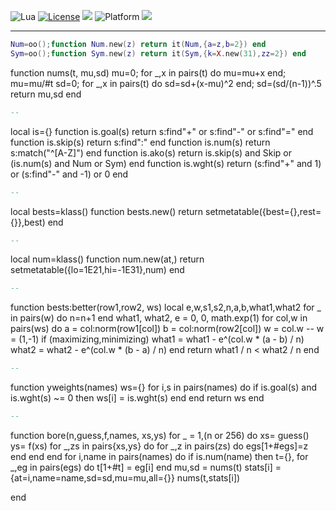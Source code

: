
<img alt="Lua" src="https://img.shields.io/badge/lua-v5.4-blue">&nbsp;<a 
href="https://github.com/timm/keys/blob/master/LICENSE.md"><img
alt="License" src="https://img.shields.io/badge/license-unlicense-red"></a> <img
src="https://img.shields.io/badge/purpose-ai%20,%20se-blueviolet"> <img
alt="Platform" src="https://img.shields.io/badge/platform-osx%20,%20linux-lightgrey"> <a
href="https://github.com/timm/keys/actions"><img
src="https://github.com/rezons/rezons.github.io/actions/workflows/tests.yml/badge.svg"></a>

<hr>


```lua
Num=oo();function Num.new(z) return it(Num,{a=z,b=2}) end
Sym=oo();function Sym.new(z) return it(Sym,{k=X.new(31),zz=2}) end
```
function nums(t,     mu,sd)
  mu=0; for _,x in pairs(t) do mu=mu+x        end; mu=mu/#t
  sd=0; for _,x in pairs(t) do sd=sd+(x-mu)^2 end; sd=(sd/(n-1))^.5
  return mu,sd end

```lua
--
```
local is={}
function is.goal(s) return s:find"+" or s:find"-" or s:find"=" end
function is.skip(s) return s:find":" end
function is.num(s)  return s:match("^[A-Z]") end
function is.ako(s)  return is.skip(s) and Skip or (is.num(s) and Num or Sym) end
function is.wght(s) return (s:find"+" and 1) or (s:find"-" and -1) or 0 end

```lua
--
```
local bests=klass() 
function bests.new() return setmetatable({best={},rest={}},best) end

```lua
--
```
local num=klass()
function num.new(at,) return setmetatable({lo=1E21,hi=-1E31},num) end

```lua
--
```
function bests:better(row1,row2, ws)
  local e,w,s1,s2,n,a,b,what1,what2
  for _ in pairs(w) do n=n+1 end
  what1, what2, e = 0, 0, math.exp(1)
  for col,w in pairs(ws) do
    a     = col:norm(row1[col])
    b     = col:norm(row2[col])
    w     = col.w -- w = (1,-1) if (maximizing,minimizing)
    what1 = what1 - e^(col.w * (a - b) / n)
    what2 = what2 - e^(col.w * (b - a) / n) end
  return what1 / n < what2 / n end

```lua
--
```
function yweights(names)
  ws={}
  for i,s in pairs(names) do if is.goal(s) and is.wght(s) ~= 0 then 
    ws[i] = is.wght(s) end end 
  return ws end

```lua
--
```
function bore(n,guess,f,names,     xs,ys)
  for _ = 1,(n or 256) do
    xs= guess()
    ys= f(xs)
    for _,zs in pairs{xs,ys} do
      for _,z in pairs(zs) do egs[1+#egs]=z end end end
  for i,name in pairs(names) do
    if is.num(name) then
      t={}, for _,eg in pairs(egs) do t[1+#t] = eg[i] end
      mu,sd = nums(t)
      stats[i] = {at=i,name=name,sd=sd,mu=mu,all={}}
      nums(t,stats[i])
    
end
